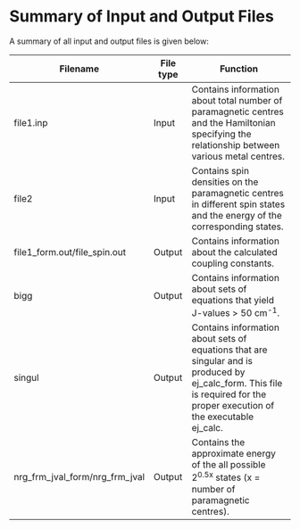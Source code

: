 <html><head></head><body>
<h1>Summary of Input and Output Files</h1>


<p>A summary of all input and output files is given below:</p>


<table class="tg">
<thead>
  <tr>
    <th class="tg-7btt"> Filename </th>
    <th class="tg-7btt"> File type </th>
    <th class="tg-7btt"> Function </th>
  </tr>
</thead>
<tbody>
  <tr>
    <td class="tg-0pky"> file1.inp </td>
    <td class="tg-0pky"> Input </td>
    <td class="tg-0pky">   Contains information about total number of paramagnetic centres and the Hamiltonian specifying the relationship between various metal   centres.   </td>
  </tr>
  <tr>
    <td class="tg-0pky"> file2 </td>
    <td class="tg-0pky"> Input </td>
    <td class="tg-0pky">   Contains spin densities on the paramagnetic centres in different spin states and the energy of the corresponding states.   </td>
  </tr>
  <tr>
    <td class="tg-0lax"> file1_form.out/file_spin.out </td>
    <td class="tg-0lax"> Output </td>
    <td class="tg-0lax">   Contains information about the calculated coupling constants.   </td>
  </tr>
  <tr>
    <td class="tg-0lax"> bigg </td>
    <td class="tg-0lax"> Output </td>
    <td class="tg-0lax">   Contains information about sets of equations that yield J-values &gt; 50 cm<sup>-1</sup>.   </td>
  </tr>
  <tr>
    <td class="tg-0lax"> singul </td>
    <td class="tg-0lax"> Output </td>
    <td class="tg-0lax">   Contains information about sets of equations that are singular and is produced by ej_calc_form. This file is required for the proper   execution of the executable ej_calc.    </td>
  </tr>
  <tr>
    <td class="tg-0lax"> nrg_frm_jval_form/nrg_frm_jval </td>
    <td class="tg-0lax"> Output </td>
    <td class="tg-0lax">   Contains the approximate energy of the all possible 2<sup>0.5x</sup> states (x = number of paramagnetic centres).   </td>
  </tr>
</tbody>
</table>

<p></p>
    
</body></html>
